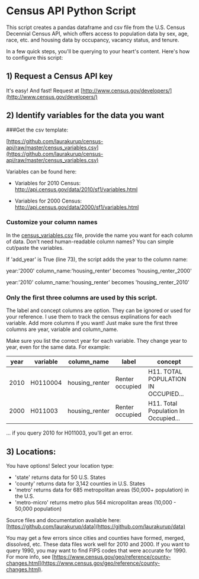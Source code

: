 # Census API Python Script

This script creates a pandas dataframe and csv file from the U.S. Census Decennial Census API, which offers access to population data by sex, age, race, etc. and housing data by occupancy, vacancy status, and tenure. 

In a few quick steps, you'll be querying to your heart's content.  Here's how to configure this script:


## 1) Request a Census API key

It's easy!  And fast! Request at [http://www.census.gov/developers/](http://www.census.gov/developers/)

## 2) Identify variables for the data you want

###Get the csv template:

[https://github.com/laurakurup/census-api/raw/master/census_variables.csv](https://github.com/laurakurup/census-api/raw/master/census_variables.csv)

Variables can be found here:

+ Variables for 2010 Census:
  http://api.census.gov/data/2010/sf1/variables.html
        
+ Variables for 2000 Census:  
  http://api.census.gov/data/2000/sf1/variables.html 

### Customize your column names

In the [census_variables.csv](https://github.com/laurakurup/census-api/raw/master/census_variables.csv) file, provide the name you want for each column of data.  Don't need human-readable column names?  You can simple cut/paste the variables.  

If 'add_year' is True (line 73), the script adds the year to the column name:

year:'2000' column_name:'housing_renter' becomes 'housing_renter_2000'

year:'2010' column_name:'housing_renter' becomes 'housing_renter_2010'    

### Only the first three columns are used by this script. 

The label and concept columns are option.  They can be ignored or used for your reference.  I use them to track the census explinations for each variable.  Add more columns if you want!  Just make sure the first three columns are year, variable and column_name.

Make sure you list the correct year for each variable.  They change year to year, even for the same data.  For example:

| year | variable | column_name    | label           | concept                                     |
|------|----------|----------------|-----------------|---------------------------------------------------------------
| 2010 | H0110004 | housing_renter | Renter occupied | H11. TOTAL POPULATION IN OCCUPIED... | 
| 2000 | H011003  | housing_renter | Renter occupied | H11. Total Population In Occupied... | 

...  if you query 2010 for H011003, you'll get an error.


## 3) Locations:

You have options!  Select your location type:

+ 'state' returns data for 50 U.S. States 
+ 'county' returns data for 3,142 counties in U.S. States
+ 'metro' returns data for 685 metropolitan areas (50,000+ population) in the U.S.
+ 'metro-micro' returns metro plus 564 micropolitan areas (10,000 - 50,000 population)

Source files and documentation available here: [https://github.com/laurakurup/data](https://github.com/laurakurup/data)

You may get a few errors since cities and counties have formed, merged, dissolved, etc. These data files work well for 2010 and 2000.  If you want to query 1990, you may want to find FIPS codes that were accurate for 1990. For more info, see [https://www.census.gov/geo/reference/county-changes.html](https://www.census.gov/geo/reference/county-changes.html).    





